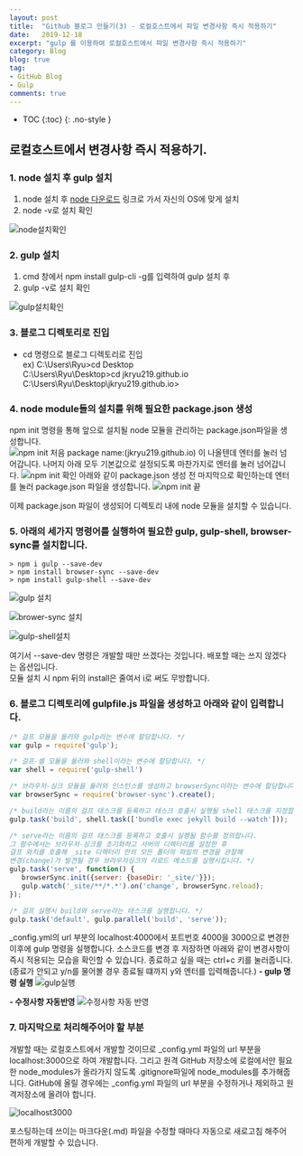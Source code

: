 ```yaml
---
layout: post
title:  "Github 블로그 만들기(3) - 로컬호스트에서 파일 변경사항 즉시 적용하기"
date:   2019-12-18
excerpt: "gulp 를 이용하여 로컬호스트에서 파일 변경사항 즉시 적용하기"
category: Blog
blog: true
tag:
- GitHub Blog
- Gulp
comments: true
---
```


* TOC
{:toc}
{: .no-style }

## 로컬호스트에서 변경사항 즉시 적용하기.
### 1. node 설치 후 gulp 설치  
1) node 설치 후
[node 다운로드](https://nodejs.org/ko/download/) 링크로 가서 자신의 OS에 맞게 설치  
2) node -v로 설치 확인 

![node설치확인](https://user-images.githubusercontent.com/51772104/71188526-79c35400-22c4-11ea-8388-5b20945420e4.PNG)
    
### 2. gulp 설치  
1) cmd 창에서 npm install gulp-cli -g를 입력하여 gulp 설치 후  
2) gulp -v로 설치 확인  

![gulp설치확인](https://user-images.githubusercontent.com/51772104/71188532-7b8d1780-22c4-11ea-9972-2d27ef6763a9.PNG)

### 3. 블로그 디렉토리로 진입
- cd 명령으로 블로그 디렉토리로 진입  
 ex) C:\Users\Ryu>cd Desktop  
 C:\Users\Ryu\Desktop>cd jkryu219.github.io  
 C:\Users\Ryu\Desktop\jkryu219.github.io>  

### 4. node module들의 설치를 위해 필요한 package.json 생성
npm init 명령을 통해 앞으로 설치될 node 모듈을 관리하는 package.json파일을 생성합니다.  
![npm init 처음](https://user-images.githubusercontent.com/51772104/71188799-fbb37d00-22c4-11ea-938f-fd3fdcbafb83.PNG)
package name:(jkryu219.github.io) 이 나올텐데 엔터를 눌러 넘어갑니다.
나머지 아래 모두 기본값으로 설정되도록 마찬가지로 엔터를 눌러 넘어갑니다.
![npm init 확인](https://user-images.githubusercontent.com/51772104/71188910-37e6dd80-22c5-11ea-9290-a9a7ceae38b3.PNG)
아래와 같이 package.json 생성 전 마지막으로 확인하는데 엔터를 눌러 package.json 파일을 생성합니다.
![npm init 끝](https://user-images.githubusercontent.com/51772104/71188806-feae6d80-22c4-11ea-99da-29d8deb8baa7.PNG)

이제 package.json 파일이 생성되어 디렉토리 내에 node  모듈을 설치할 수 있습니다.  

### 5. 아래의 세가지 명령어를 실행하여 필요한 gulp, gulp-shell, browser-sync를 설치합니다.  
~~~  
> npm i gulp --save-dev  
> npm install browser-sync --save-dev  
> npm install gulp-shell --save-dev  
~~~  

![gulp 설치](https://user-images.githubusercontent.com/51772104/71188403-3ff24d80-22c4-11ea-9366-f51abc7f3ca6.PNG)

![brower-sync 설치](https://user-images.githubusercontent.com/51772104/71188427-4d0f3c80-22c4-11ea-9833-b03e4d5b6466.PNG)

![gulp-shell설치](https://user-images.githubusercontent.com/51772104/71188455-58fafe80-22c4-11ea-9ccf-596f2e53d931.PNG)

여기서 --save-dev 명령은 개발할 때만 쓰겠다는 것입니다.   배포할 때는 쓰지 않겠다는 옵션입니다.  
모듈 설치 시 npm 뒤의 install은 줄여서 i로 써도  무방합니다.  
  
### 6. 블로그 디렉토리에 gulpfile.js 파일을 생성하고 아래와 같이 입력합니다.  
~~~ javascript
/* 걸프 모듈을 둘러와 gulp라는 변수에 할당합니다. */
var gulp = require('gulp');

/* 걸프-셸 모듈을 둘러와 shell이라는 변수에 할당합니다. */
var shell = require('gulp-shell')

/* 브라우저-싱크 모듈을 둘러와 인스턴스를 생성하고 browserSync이라는 변수에 할당합니다. */
var browserSync = require('browser-sync').create();

/* build라는 이름의 걸프 태스크를 등록하고 태스크 호출시 실행될 shell 태스크를 지정합니다. */
gulp.task('build', shell.task(['bundle exec jekyll build --watch']));

/* serve라는 이름의 걸프 태스크를 등록하고 호출시 실행될 함수를 정의합니다.
그 함수에서는 브라우저-싱크를 초기화하고 서버의 디렉터리를 설정한 후
걸프 와치를 호출해 _site 디렉터리 안의 모든 폴더의 파일의 변경을 관찰해
변경(change)가 발견될 경우 브라우저싱크의 리로드 메소드를 실행시킵니다. */
gulp.task('serve', function() {
   browserSync.init({server: {baseDir: '_site/'}});
   gulp.watch('_site/**/*.*').on('change', browserSync.reload);
});

/* 걸프 실행시 build와 serve라는 태스크를 실행합니다. */
gulp.task('default', gulp.parallel('build', 'serve'));
~~~
_config.yml의 url 부분의 localhost:4000에서 
포트번호 4000을 3000으로 변경한 이후에 gulp 명령을 실행합니다. 소스코드를 변경 후 저장하면 아래와 같이 변경사항이 즉시 적용되는 모습을 확인할 수 있습니다. 종료하고 싶을 때는 ctrl+c 키를 눌러줍니다. (종료가 안되고 y/n를 물어볼 경우 종료될 떄까지 y와 엔터를 입력해줍니다.)
**- gulp 명령 실행**
![gulp실행](https://user-images.githubusercontent.com/51772104/71189065-901ddf80-22c5-11ea-9977-dc4d3857aa1f.PNG)

**- 수정사항 자동반영**
![수정사항 자동 반영](https://user-images.githubusercontent.com/51772104/71187913-5f3cab00-22c3-11ea-963f-c8da78a1bda6.gif)

### 7. 마지막으로 처리해주어야 할 부분
개발할 때는 로컬호스트에서 개발할 것이므로 _config.yml 파일의 url 부분을 localhost:3000으로 하여 개발합니다. 그리고 원격 GitHub 저장소에 로컬에서만 필요한 node_modules가 올라가지 않도록 .gitignore파일에 node_modules를 추가해줍니다.
GitHub에 올릴 경우에는 _config.yml 파일의 url 부분을 수정하거나 제외하고 원격저장소에 올려야 합니다.

![localhost3000](https://user-images.githubusercontent.com/51772104/71189076-957b2a00-22c5-11ea-8557-9a2ce2b3abe8.PNG)
  
포스팅하는데 쓰이는 마크다운(.md) 파일을 수정할 때마다  자동으로 새로고침 해주어 편하게 개발할 수 있습니다.  